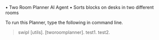 • Two Room Planner AI Agent
• Sorts blocks on desks in two different rooms

To run this Planner, type the following in command line.

> swipl
> [utils].
> [tworoomplanner].
> test1.
> test2.